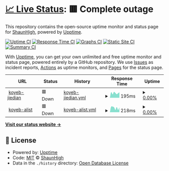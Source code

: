 # [📈 Live Status](https://upptime.99g.free.hr): <!--live status--> **🟥 Complete outage**

This repository contains the open-source uptime monitor and status page for [ShaunHigh](https://upptime.99g.free.hr), powered by [Upptime](https://github.com/upptime/upptime).

[![Uptime CI](https://github.com/ShaunHigh/upptime/workflows/Uptime%20CI/badge.svg)](https://github.com/ShaunHigh/upptime/actions?query=workflow%3A%22Uptime+CI%22)
[![Response Time CI](https://github.com/ShaunHigh/upptime/workflows/Response%20Time%20CI/badge.svg)](https://github.com/ShaunHigh/upptime/actions?query=workflow%3A%22Response+Time+CI%22)
[![Graphs CI](https://github.com/ShaunHigh/upptime/workflows/Graphs%20CI/badge.svg)](https://github.com/ShaunHigh/upptime/actions?query=workflow%3A%22Graphs+CI%22)
[![Static Site CI](https://github.com/ShaunHigh/upptime/workflows/Static%20Site%20CI/badge.svg)](https://github.com/ShaunHigh/upptime/actions?query=workflow%3A%22Static+Site+CI%22)
[![Summary CI](https://github.com/ShaunHigh/upptime/workflows/Summary%20CI/badge.svg)](https://github.com/ShaunHigh/upptime/actions?query=workflow%3A%22Summary+CI%22)

With [Upptime](https://upptime.js.org), you can get your own unlimited and free uptime monitor and status page, powered entirely by a GitHub repository. We use [Issues](https://github.com/ShaunHigh/upptime/issues) as incident reports, [Actions](https://github.com/ShaunHigh/upptime/actions) as uptime monitors, and [Pages](https://upptime.99g.free.hr) for the status page.

<!--start: status pages-->
<!-- This summary is generated by Upptime (https://github.com/upptime/upptime) -->
<!-- Do not edit this manually, your changes will be overwritten -->
<!-- prettier-ignore -->
| URL | Status | History | Response Time | Uptime |
| --- | ------ | ------- | ------------- | ------ |
| <img alt="" src="https://icons.duckduckgo.com/ip3/ray-mortysss.koyeb.app.ico" height="13"> [koyeb-jiedian](https://ray-mortysss.koyeb.app) | 🟥 Down | [koyeb-jiedian.yml](https://github.com/ShaunHigh/upptime/commits/HEAD/history/koyeb-jiedian.yml) | <details><summary><img alt="Response time graph" src="./graphs/koyeb-jiedian/response-time-week.png" height="20"> 195ms</summary><br><a href="https://99g.free.hr/history/koyeb-jiedian"><img alt="Response time 283" src="https://img.shields.io/endpoint?url=https%3A%2F%2Fraw.githubusercontent.com%2FShaunHigh%2Fupptime%2FHEAD%2Fapi%2Fkoyeb-jiedian%2Fresponse-time.json"></a><br><a href="https://99g.free.hr/history/koyeb-jiedian"><img alt="24-hour response time 283" src="https://img.shields.io/endpoint?url=https%3A%2F%2Fraw.githubusercontent.com%2FShaunHigh%2Fupptime%2FHEAD%2Fapi%2Fkoyeb-jiedian%2Fresponse-time-day.json"></a><br><a href="https://99g.free.hr/history/koyeb-jiedian"><img alt="7-day response time 195" src="https://img.shields.io/endpoint?url=https%3A%2F%2Fraw.githubusercontent.com%2FShaunHigh%2Fupptime%2FHEAD%2Fapi%2Fkoyeb-jiedian%2Fresponse-time-week.json"></a><br><a href="https://99g.free.hr/history/koyeb-jiedian"><img alt="30-day response time 202" src="https://img.shields.io/endpoint?url=https%3A%2F%2Fraw.githubusercontent.com%2FShaunHigh%2Fupptime%2FHEAD%2Fapi%2Fkoyeb-jiedian%2Fresponse-time-month.json"></a><br><a href="https://99g.free.hr/history/koyeb-jiedian"><img alt="1-year response time 283" src="https://img.shields.io/endpoint?url=https%3A%2F%2Fraw.githubusercontent.com%2FShaunHigh%2Fupptime%2FHEAD%2Fapi%2Fkoyeb-jiedian%2Fresponse-time-year.json"></a></details> | <details><summary><a href="https://99g.free.hr/history/koyeb-jiedian">0.00%</a></summary><a href="https://99g.free.hr/history/koyeb-jiedian"><img alt="All-time uptime 11.89%" src="https://img.shields.io/endpoint?url=https%3A%2F%2Fraw.githubusercontent.com%2FShaunHigh%2Fupptime%2FHEAD%2Fapi%2Fkoyeb-jiedian%2Fuptime.json"></a><br><a href="https://99g.free.hr/history/koyeb-jiedian"><img alt="24-hour uptime 0.00%" src="https://img.shields.io/endpoint?url=https%3A%2F%2Fraw.githubusercontent.com%2FShaunHigh%2Fupptime%2FHEAD%2Fapi%2Fkoyeb-jiedian%2Fuptime-day.json"></a><br><a href="https://99g.free.hr/history/koyeb-jiedian"><img alt="7-day uptime 0.00%" src="https://img.shields.io/endpoint?url=https%3A%2F%2Fraw.githubusercontent.com%2FShaunHigh%2Fupptime%2FHEAD%2Fapi%2Fkoyeb-jiedian%2Fuptime-week.json"></a><br><a href="https://99g.free.hr/history/koyeb-jiedian"><img alt="30-day uptime 1.38%" src="https://img.shields.io/endpoint?url=https%3A%2F%2Fraw.githubusercontent.com%2FShaunHigh%2Fupptime%2FHEAD%2Fapi%2Fkoyeb-jiedian%2Fuptime-month.json"></a><br><a href="https://99g.free.hr/history/koyeb-jiedian"><img alt="1-year uptime 11.89%" src="https://img.shields.io/endpoint?url=https%3A%2F%2Fraw.githubusercontent.com%2FShaunHigh%2Fupptime%2FHEAD%2Fapi%2Fkoyeb-jiedian%2Fuptime-year.json"></a></details>
| <img alt="" src="https://icons.duckduckgo.com/ip3/xlist-shaunsss.koyeb.app.ico" height="13"> [koyeb-alist](https://xlist-shaunsss.koyeb.app) | 🟥 Down | [koyeb-alist.yml](https://github.com/ShaunHigh/upptime/commits/HEAD/history/koyeb-alist.yml) | <details><summary><img alt="Response time graph" src="./graphs/koyeb-alist/response-time-week.png" height="20"> 218ms</summary><br><a href="https://99g.free.hr/history/koyeb-alist"><img alt="Response time 204" src="https://img.shields.io/endpoint?url=https%3A%2F%2Fraw.githubusercontent.com%2FShaunHigh%2Fupptime%2FHEAD%2Fapi%2Fkoyeb-alist%2Fresponse-time.json"></a><br><a href="https://99g.free.hr/history/koyeb-alist"><img alt="24-hour response time 351" src="https://img.shields.io/endpoint?url=https%3A%2F%2Fraw.githubusercontent.com%2FShaunHigh%2Fupptime%2FHEAD%2Fapi%2Fkoyeb-alist%2Fresponse-time-day.json"></a><br><a href="https://99g.free.hr/history/koyeb-alist"><img alt="7-day response time 218" src="https://img.shields.io/endpoint?url=https%3A%2F%2Fraw.githubusercontent.com%2FShaunHigh%2Fupptime%2FHEAD%2Fapi%2Fkoyeb-alist%2Fresponse-time-week.json"></a><br><a href="https://99g.free.hr/history/koyeb-alist"><img alt="30-day response time 203" src="https://img.shields.io/endpoint?url=https%3A%2F%2Fraw.githubusercontent.com%2FShaunHigh%2Fupptime%2FHEAD%2Fapi%2Fkoyeb-alist%2Fresponse-time-month.json"></a><br><a href="https://99g.free.hr/history/koyeb-alist"><img alt="1-year response time 204" src="https://img.shields.io/endpoint?url=https%3A%2F%2Fraw.githubusercontent.com%2FShaunHigh%2Fupptime%2FHEAD%2Fapi%2Fkoyeb-alist%2Fresponse-time-year.json"></a></details> | <details><summary><a href="https://99g.free.hr/history/koyeb-alist">0.00%</a></summary><a href="https://99g.free.hr/history/koyeb-alist"><img alt="All-time uptime 12.38%" src="https://img.shields.io/endpoint?url=https%3A%2F%2Fraw.githubusercontent.com%2FShaunHigh%2Fupptime%2FHEAD%2Fapi%2Fkoyeb-alist%2Fuptime.json"></a><br><a href="https://99g.free.hr/history/koyeb-alist"><img alt="24-hour uptime 0.00%" src="https://img.shields.io/endpoint?url=https%3A%2F%2Fraw.githubusercontent.com%2FShaunHigh%2Fupptime%2FHEAD%2Fapi%2Fkoyeb-alist%2Fuptime-day.json"></a><br><a href="https://99g.free.hr/history/koyeb-alist"><img alt="7-day uptime 0.00%" src="https://img.shields.io/endpoint?url=https%3A%2F%2Fraw.githubusercontent.com%2FShaunHigh%2Fupptime%2FHEAD%2Fapi%2Fkoyeb-alist%2Fuptime-week.json"></a><br><a href="https://99g.free.hr/history/koyeb-alist"><img alt="30-day uptime 1.38%" src="https://img.shields.io/endpoint?url=https%3A%2F%2Fraw.githubusercontent.com%2FShaunHigh%2Fupptime%2FHEAD%2Fapi%2Fkoyeb-alist%2Fuptime-month.json"></a><br><a href="https://99g.free.hr/history/koyeb-alist"><img alt="1-year uptime 12.38%" src="https://img.shields.io/endpoint?url=https%3A%2F%2Fraw.githubusercontent.com%2FShaunHigh%2Fupptime%2FHEAD%2Fapi%2Fkoyeb-alist%2Fuptime-year.json"></a></details>

<!--end: status pages-->

[**Visit our status website →**](https://upptime.99g.free.hr)

## 📄 License

- Powered by: [Upptime](https://github.com/upptime/upptime)
- Code: [MIT](./LICENSE) © [ShaunHigh](https://upptime.99g.free.hr)
- Data in the `./history` directory: [Open Database License](https://opendatacommons.org/licenses/odbl/1-0/)
